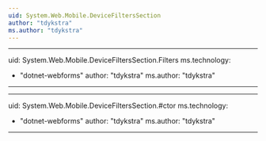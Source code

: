 ```yaml
---
uid: System.Web.Mobile.DeviceFiltersSection
author: "tdykstra"
ms.author: "tdykstra"
---
```


---
uid: System.Web.Mobile.DeviceFiltersSection.Filters
ms.technology: 
  - "dotnet-webforms"
author: "tdykstra"
ms.author: "tdykstra"
---

---
uid: System.Web.Mobile.DeviceFiltersSection.#ctor
ms.technology: 
  - "dotnet-webforms"
author: "tdykstra"
ms.author: "tdykstra"
---
